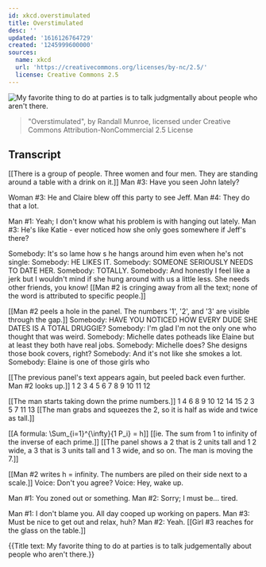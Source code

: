 ```yaml
---
id: xkcd.overstimulated
title: Overstimulated
desc: ''
updated: '1616126764729'
created: '1245999600000'
sources:
  name: xkcd
  url: 'https://creativecommons.org/licenses/by-nc/2.5/'
  license: Creative Commons 2.5
---
```

![My favorite thing to do at parties is to talk judgmentally about people who aren't there.](https://imgs.xkcd.com/comics/overstimulated.png)
> "Overstimulated", by Randall Munroe, licensed under Creative Commons Attribution-NonCommercial 2.5 License

## Transcript
[[There is a group of people.  Three women and four men.  They are standing around a table with a drink on it.]]
Man #3: Have you seen John lately?

Woman #3: He and Claire blew off this party to see Jeff.
Man #4: They do that a lot.

Man #1: Yeah; I don't know what his problem is with hanging out lately.
Man #3: He's like Katie - ever noticed how she only goes somewhere if Jeff's there?

Somebody: It's so lame how s he hangs around him even when he's not single:
Somebody: HE LIKES IT. 
Somebody: SOMEONE SERIOUSLY NEEDS TO DATE HER.
Somebody: TOTALLY.
Somebody: And honestly I feel like a jerk but I wouldn't mind if she hung around with us a little less. She needs other friends, you know!
[[Man #2 is cringing away from all the text; none of the word is attributed to specific people.]]

[[Man #2 peels a hole in the panel.  The numbers '1', '2', and '3' are visible through the gap.]]
Somebody: HAVE YOU 
NOTICED
 HOW EVERY DUDE SHE DATES IS A TOTAL DRUGGIE?
Somebody: I'm glad I'm not the only one who thought that was weird.
Somebody: Michelle dates potheads like Elaine but at least they both have real jobs.
Somebody: Michelle does? She designs those book covers, right?
Somebody: And it's not like she smokes a lot.
Somebody: Elaine is one of those girls who

[[The previous panel's text appears again, but peeled back even further.  Man #2 looks up.]]
1 2 3 4 5 6 7 8 9 10 11 12

[[The man starts taking down the prime numbers.]]
1     4   6   8 9 10    12    14 15
  2 3   5   7        11    13
[[The man grabs and squeezes the 2, so it is half as wide and twice as tall.]]

[[A formula: \Sum_{i=1}^{\infty}{1
P_i} = h]]
[[ie. The sum from 1 to infinity of the inverse of each prime.]]
[[The panel shows a 2 that is 2 units tall and 1
2 wide, a 3 that is 3 units tall and 1
3 wide, and so on.  The man is moving the 7.]]

[[Man #2 writes h = infinity.  The numbers are piled on their side next to a scale.]]
Voice: Don't you agree?
Voice: Hey, wake up.

Man #1: You zoned out or something.
Man #2: Sorry; I must be... tired.

Man #1: I don't blame you. All day cooped up working on papers.
Man #3: Must be nice to get out and relax, huh?
Man #2: Yeah.
[[Girl #3 reaches for the glass on the table.]]

{{Title text: My favorite thing to do at parties is to talk judgementally about people who aren't there.}}
